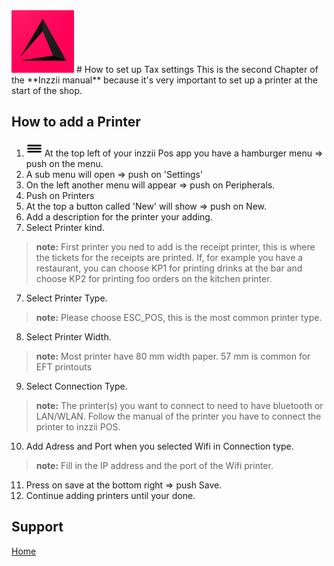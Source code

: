 <img src="../Assets/Pictures/play_store_512.png" alt="inzzii logo" width="100"/>
# How to set up Tax settings
This is the second Chapter of the **Inzzii manual** because it's very important to set up a printer at the start of the shop. 

## How to add a Printer

1. <img src="../Assets/Pictures/Hmenu.png" alt="hamburgermenu" width="25" height="25"/> At the top left of your inzzii Pos app you have  a hamburger menu => push on the menu.
2. A sub menu will open => push on 'Settings'
3. On the left another menu will appear => push on Peripherals. 
4. Push on Printers
5. At the top a button called 'New' will show => push on New.
5. Add a description for the printer your adding.
6. Select Printer kind.
> **note:** First printer you ned to add is the receipt printer, this is where the tickets for the receipts are printed. If, for example you have a restaurant, you can choose KP1 for printing drinks at the bar and choose KP2 for printing foo orders on the kitchen printer. 
7. Select Printer Type. 
> **note:** Please choose ESC_POS, this is the most common printer type.
8. Select Printer Width.
> **note:** Most printer have 80 mm width paper. 57 mm is common for EFT printouts
9. Select Connection Type.
> **note:** The printer(s) you want to connect to need to have bluetooth or LAN/WLAN. Follow the manual of the printer you have to connect the printer to inzzii POS.
10. Add Adress and Port when you selected Wifi in Connection type. 
> **note:** Fill in the IP address and the port of the Wifi printer.
11. Press on save at the bottom right => push Save.
12. Continue adding printers until your done. 


## Support
[Home](../index.md)
